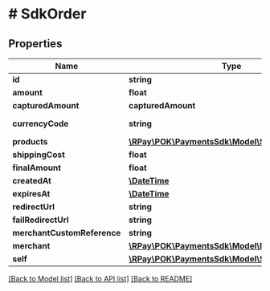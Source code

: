 # # SdkOrder

## Properties

| Name                        | Type                                                                      | Description | Notes              |
|-----------------------------|---------------------------------------------------------------------------|-------------|--------------------|
| **id**                      | **string**                                                                |             |                    |
| **amount**                  | **float**                                                                 |             |                    |
| **capturedAmount**          | **capturedAmount**                                                        |             |                    |
| **currencyCode**            | **string**                                                                |             | [default to 'ALL'] |
| **products**                | [**\RPay\POK\PaymentsSdk\Model\SdkOrderProduct[]**](SdkOrderProduct.md)   |             | [optional]         |
| **shippingCost**            | **float**                                                                 |             | [optional]         |
| **finalAmount**             | **float**                                                                 |             |                    |
| **createdAt**               | [**\DateTime**](\DateTime.md)                                             |             |                    |
| **expiresAt**               | [**\DateTime**](\DateTime.md)                                             |             |                    |
| **redirectUrl**             | **string**                                                                |             | [optional]         |
| **failRedirectUrl**         | **string**                                                                |             | [optional]         |
| **merchantCustomReference** | **string**                                                                |             | [optional]         |
| **merchant**                | [**\RPay\POK\PaymentsSdk\Model\Merchant**](Merchant.md)                   |             | [optional]         |
| **self**                    | [**\RPay\POK\PaymentsSdk\Model\SdkOrderSelf**](SdkOrderSelf.md)           |             | [optional]         |

[[Back to Model list]](../../README.md#models) [[Back to API list]](../../README.md#endpoints) [[Back to README]](../../README.md)
